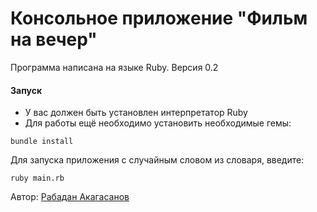 # Консольное приложение "Фильм на вечер"

Программа написана на языке Ruby. Версия 0.2

#### Запуск  
- У вас должен быть установлен интерпретатор Ruby
- Для работы ещё необходимо установить необходимые гемы:
```
bundle install
```

Для запуска приложения с случайным словом из словаря, введите: 
```
ruby main.rb
```

Автор: [Рабадан Акагасанов](https://github.com/rabadan)
